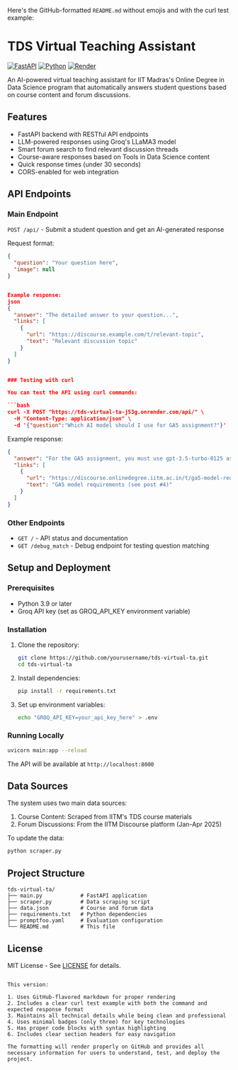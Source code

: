 Here's the GitHub-formatted `README.md` without emojis and with the curl test example:


# TDS Virtual Teaching Assistant

[![FastAPI](https://img.shields.io/badge/FastAPI-005571?style=flat-square&logo=fastapi)](https://fastapi.tiangolo.com/)
[![Python](https://img.shields.io/badge/python-3670A0?style=flat-square&logo=python&logoColor=ffdd54)](https://www.python.org/)
[![Render](https://img.shields.io/badge/Render-%46E3B7.svg?style=flat-square&logo=render&logoColor=white)](https://render.com/)

An AI-powered virtual teaching assistant for IIT Madras's Online Degree in Data Science program that automatically answers student questions based on course content and forum discussions.

## Features

- FastAPI backend with RESTful API endpoints
- LLM-powered responses using Groq's LLaMA3 model
- Smart forum search to find relevant discussion threads
- Course-aware responses based on Tools in Data Science content
- Quick response times (under 30 seconds)
- CORS-enabled for web integration

## API Endpoints

### Main Endpoint
`POST /api/` - Submit a student question and get an AI-generated response

Request format:
```json
{
  "question": "Your question here",
  "image": null
}


Example response:
json
{
  "answer": "The detailed answer to your question...",
  "links": [
    {
      "url": "https://discourse.example.com/t/relevant-topic",
      "text": "Relevant discussion topic"
    }
  ]
}


### Testing with curl

You can test the API using curl commands:

```bash
curl -X POST "https://tds-virtual-ta-j53g.onrender.com/api/" \
  -H "Content-Type: application/json" \
  -d '{"question":"Which AI model should I use for GA5 assignment?"}'
```

Example response:
```json
{
  "answer": "For the GA5 assignment, you must use gpt-3.5-turbo-0125 as specified in the course requirements. This ensures consistency in evaluation across all submissions.",
  "links": [
    {
      "url": "https://discourse.onlinedegree.iitm.ac.in/t/ga5-model-requirements/162241/4",
      "text": "GA5 model requirements (see post #4)"
    }
  ]
}
```

### Other Endpoints
- `GET /` - API status and documentation
- `GET /debug_match` - Debug endpoint for testing question matching

## Setup and Deployment

### Prerequisites
- Python 3.9 or later
- Groq API key (set as GROQ_API_KEY environment variable)

### Installation
1. Clone the repository:
   ```bash
   git clone https://github.com/yourusername/tds-virtual-ta.git
   cd tds-virtual-ta
   ```

2. Install dependencies:
   ```bash
   pip install -r requirements.txt
   ```

3. Set up environment variables:
   ```bash
   echo "GROQ_API_KEY=your_api_key_here" > .env
   ```

### Running Locally
```bash
uvicorn main:app --reload
```
The API will be available at `http://localhost:8000`

## Data Sources
The system uses two main data sources:
1. Course Content: Scraped from IITM's TDS course materials
2. Forum Discussions: From the IITM Discourse platform (Jan-Apr 2025)

To update the data:
```bash
python scraper.py
```

## Project Structure
```
tds-virtual-ta/
├── main.py            # FastAPI application
├── scraper.py         # Data scraping script
├── data.json          # Course and forum data
├── requirements.txt   # Python dependencies
├── promptfoo.yaml     # Evaluation configuration
└── README.md          # This file
```

## License
MIT License - See [LICENSE](LICENSE) for details.
```

This version:

1. Uses GitHub-flavored markdown for proper rendering
2. Includes a clear curl test example with both the command and expected response format
3. Maintains all technical details while being clean and professional
4. Uses minimal badges (only three) for key technologies
5. Has proper code blocks with syntax highlighting
6. Includes clear section headers for easy navigation

The formatting will render properly on GitHub and provides all necessary information for users to understand, test, and deploy the project.
